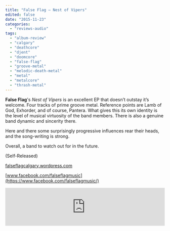 ```yaml
---
title: "False Flag – Nest of Vipers"
edited: false
date: "2015-11-23"
categories:
  - "reviews-audio"
tags:
  - "album-review"
  - "calgary"
  - "deathcore"
  - "djent"
  - "doomcore"
  - "false-flag"
  - "groove-metal"
  - "melodic-death-metal"
  - "metal"
  - "metalcore"
  - "thrash-metal"
---
```


**False Flag**'s _Nest of Vipers_ is an excellent EP that doesn’t outstay it’s welcome. Four tracks of prime groove metal. Reference points are Lamb of God, Exhorder, and of course, Pantera. What gives this its own identity is the level of musical virtuosity of the band members. There is also a genuine band dynamic and sincerity there.

Here and there some surprisingly progressive influences rear their heads, and the song-writing is strong.

Overall, a band to watch out for in the future.

(Self-Released)

[falseflagcalgary.wordpress.com](https://falseflagcalgary.wordpress.com/)

[www.facebook.com/falseflagmusic](https://www.facebook.com/falseflagmusic/)

<iframe style="border: 0; width: 100%; height: 120px;" src="https://bandcamp.com/EmbeddedPlayer/album=4239196064/size=large/bgcol=ffffff/linkcol=0687f5/tracklist=false/artwork=small/transparent=true/" width="300" height="150" seamless=""><a href="http://falseflagmusic.bandcamp.com/album/nest-of-vipers">Nest Of Vipers by FALSE FLAG</a></iframe>
